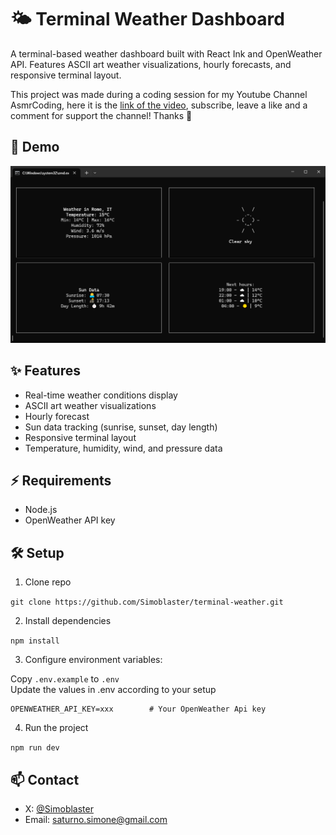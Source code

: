 # 🌤️ Terminal Weather Dashboard

A terminal-based weather dashboard built with React Ink and OpenWeather API. Features ASCII art weather visualizations, hourly forecasts, and responsive terminal layout.

This project was made during a coding session for my Youtube Channel AsmrCoding, here it is the [link of the video](https://www.youtube.com/watch?v=X0KbRvkvmtc&t), subscribe, leave a like and a comment for support the channel! Thanks 🙏 

## 📸 Demo

![Terminal Weather Demo](demo-img.png)

## ✨ Features

- Real-time weather conditions display
- ASCII art weather visualizations
- Hourly forecast
- Sun data tracking (sunrise, sunset, day length)
- Responsive terminal layout
- Temperature, humidity, wind, and pressure data

## ⚡ Requirements
- Node.js
- OpenWeather API key

## 🛠️ Setup

1. Clone repo

``` git clone https://github.com/Simoblaster/terminal-weather.git ```

2. Install dependencies

``` npm install ```

3. Configure environment variables:

Copy ``` .env.example ``` to ``` .env ```  
Update the values in .env according to your setup
```
OPENWEATHER_API_KEY=xxx        # Your OpenWeather Api key
```

4. Run the project

``` npm run dev ```

## 📫 Contact

- X: [@Simoblaster](https://x.com/simoblaster)
- Email: saturno.simone@gmail.com
